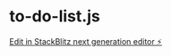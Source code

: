 # to-do-list.js

[Edit in StackBlitz next generation editor ⚡️](https://stackblitz.com/~/github.com/Gauravvashishtha7/to-do-list.js)